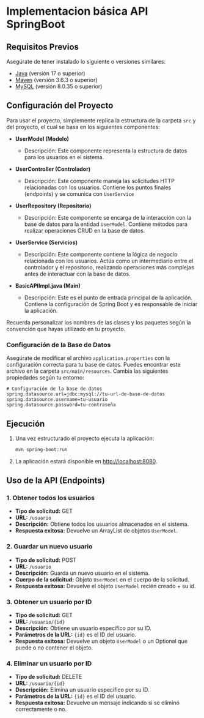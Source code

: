# Implementacion básica API SpringBoot

## Requisitos Previos

Asegúrate de tener instalado lo siguiente o versiones similares:

- [Java](https://www.java.com/es/) (versión 17 o superior)
- [Maven](https://maven.apache.org/) (versión 3.6.3 o superior)
- [MySQL](https://www.mysql.com/) (versión 8.0.35 o superior)

## Configuración del Proyecto

Para usar el proyecto, simplemente replica la estructura de la carpeta `src` y del proyecto, el cual se basa en los siguientes componentes:

- **UserModel (Modelo)**
  - Descripción: Este componente representa la estructura de datos para los usuarios en el sistema.

- **UserController (Controlador)**
  - Descripción: Este componente maneja las solicitudes HTTP relacionadas con los usuarios. Contiene los puntos finales (endpoints) y se comunica con `UserService`

- **UserRepository (Repositorio)**
  - Descripción: Este componente se encarga de la interacción con la base de datos para la entidad `UserModel`. Contiene métodos para realizar operaciones CRUD en la base de datos.

- **UserService (Servicios)**
  - Descripción: Este componente contiene la lógica de negocio relacionada con los usuarios. Actúa como un intermediario entre el controlador y el repositorio, realizando operaciones más complejas antes de interactuar con la base de datos.

- **BasicAPIImpl.java (Main)**
  - Descripción: Este es el punto de entrada principal de la aplicación. Contiene la configuración de Spring Boot y es responsable de iniciar la aplicación.

Recuerda personalizar los nombres de las clases y los paquetes según la convención que hayas utilizado en tu proyecto.

### Configuración de la Base de Datos

Asegúrate de modificar el archivo `application.properties` con la configuración correcta para tu base de datos. Puedes encontrar este archivo en la carpeta `src/main/resources`. Cambia las siguientes propiedades según tu entorno:

```properties
# Configuración de la base de datos
spring.datasource.url=jdbc:mysql://tu-url-de-base-de-datos
spring.datasource.username=tu-usuario
spring.datasource.password=tu-contraseña
```



## Ejecución

1. Una vez estructurado el proyecto ejecuta la aplicación:

    ```bash
    mvn spring-boot:run
    ```

2. La aplicación estará disponible en [http://localhost:8080](http://localhost:8080).

## Uso de la API (Endpoints)

### 1. Obtener todos los usuarios

- **Tipo de solicitud:** GET
- **URL:** `/usuario`
- **Descripción:** Obtiene todos los usuarios almacenados en el sistema.
- **Respuesta exitosa:** Devuelve un ArrayList de objetos `UserModel`.

### 2. Guardar un nuevo usuario

- **Tipo de solicitud:** POST
- **URL:** `/usuario`
- **Descripción:** Guarda un nuevo usuario en el sistema.
- **Cuerpo de la solicitud:** Objeto `UserModel` en el cuerpo de la solicitud.
- **Respuesta exitosa:** Devuelve el objeto `UserModel` recién creado + su id.

### 3. Obtener un usuario por ID

- **Tipo de solicitud:** GET
- **URL:** `/usuario/{id}`
- **Descripción:** Obtiene un usuario específico por su ID.
- **Parámetros de la URL:** `{id}` es el ID del usuario.
- **Respuesta exitosa:** Devuelve un objeto `UserModel` o un Optional que puede o no contener el objeto.

### 4. Eliminar un usuario por ID

- **Tipo de solicitud:** DELETE
- **URL:** `/usuario/{id}`
- **Descripción:** Elimina un usuario específico por su ID.
- **Parámetros de la URL:** `{id}` es el ID del usuario.
- **Respuesta exitosa:** Devuelve un mensaje indicando si se eliminó correctamente o no.

